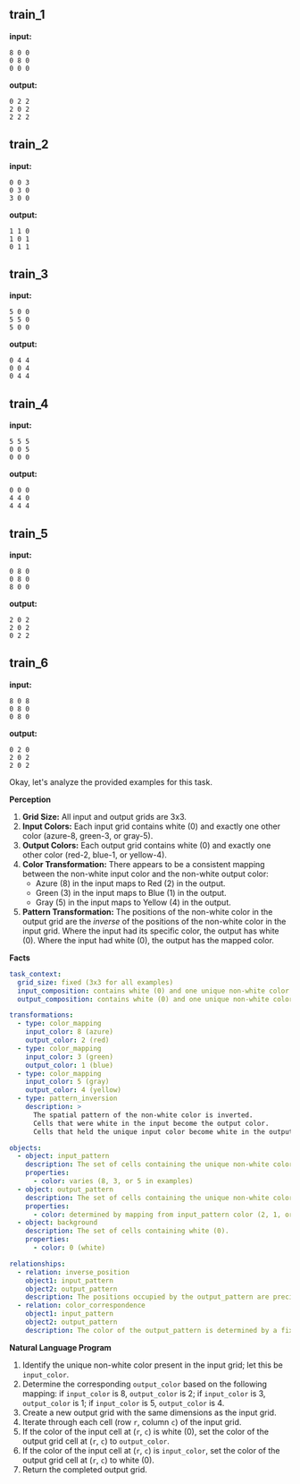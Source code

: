 
## train_1

**input:**
```
8 0 0
0 8 0
0 0 0
```


**output:**
```
0 2 2
2 0 2
2 2 2
```


## train_2

**input:**
```
0 0 3
0 3 0
3 0 0
```


**output:**
```
1 1 0
1 0 1
0 1 1
```


## train_3

**input:**
```
5 0 0
5 5 0
5 0 0
```


**output:**
```
0 4 4
0 0 4
0 4 4
```


## train_4

**input:**
```
5 5 5
0 0 5
0 0 0
```


**output:**
```
0 0 0
4 4 0
4 4 4
```


## train_5

**input:**
```
0 8 0
0 8 0
8 0 0
```


**output:**
```
2 0 2
2 0 2
0 2 2
```


## train_6

**input:**
```
8 0 8
0 8 0
0 8 0
```


**output:**
```
0 2 0
2 0 2
2 0 2
```

Okay, let's analyze the provided examples for this task.

**Perception**

1.  **Grid Size:** All input and output grids are 3x3.
2.  **Input Colors:** Each input grid contains white (0) and exactly one other color (azure-8, green-3, or gray-5).
3.  **Output Colors:** Each output grid contains white (0) and exactly one other color (red-2, blue-1, or yellow-4).
4.  **Color Transformation:** There appears to be a consistent mapping between the non-white input color and the non-white output color:
    *   Azure (8) in the input maps to Red (2) in the output.
    *   Green (3) in the input maps to Blue (1) in the output.
    *   Gray (5) in the input maps to Yellow (4) in the output.
5.  **Pattern Transformation:** The positions of the non-white color in the output grid are the *inverse* of the positions of the non-white color in the input grid. Where the input had its specific color, the output has white (0). Where the input had white (0), the output has the mapped color.

**Facts**


```yaml
task_context:
  grid_size: fixed (3x3 for all examples)
  input_composition: contains white (0) and one unique non-white color
  output_composition: contains white (0) and one unique non-white color

transformations:
  - type: color_mapping
    input_color: 8 (azure)
    output_color: 2 (red)
  - type: color_mapping
    input_color: 3 (green)
    output_color: 1 (blue)
  - type: color_mapping
    input_color: 5 (gray)
    output_color: 4 (yellow)
  - type: pattern_inversion
    description: >
      The spatial pattern of the non-white color is inverted.
      Cells that were white in the input become the output color.
      Cells that held the unique input color become white in the output.

objects:
  - object: input_pattern
    description: The set of cells containing the unique non-white color in the input grid.
    properties:
      - color: varies (8, 3, or 5 in examples)
  - object: output_pattern
    description: The set of cells containing the unique non-white color in the output grid.
    properties:
      - color: determined by mapping from input_pattern color (2, 1, or 4 in examples)
  - object: background
    description: The set of cells containing white (0).
    properties:
      - color: 0 (white)

relationships:
  - relation: inverse_position
    object1: input_pattern
    object2: output_pattern
    description: The positions occupied by the output_pattern are precisely those *not* occupied by the input_pattern within the grid boundaries.
  - relation: color_correspondence
    object1: input_pattern
    object2: output_pattern
    description: The color of the output_pattern is determined by a fixed mapping based on the color of the input_pattern.
```


**Natural Language Program**

1.  Identify the unique non-white color present in the input grid; let this be `input_color`.
2.  Determine the corresponding `output_color` based on the following mapping: if `input_color` is 8, `output_color` is 2; if `input_color` is 3, `output_color` is 1; if `input_color` is 5, `output_color` is 4.
3.  Create a new output grid with the same dimensions as the input grid.
4.  Iterate through each cell (row `r`, column `c`) of the input grid.
5.  If the color of the input cell at (`r`, `c`) is white (0), set the color of the output grid cell at (`r`, `c`) to `output_color`.
6.  If the color of the input cell at (`r`, `c`) is `input_color`, set the color of the output grid cell at (`r`, `c`) to white (0).
7.  Return the completed output grid.
